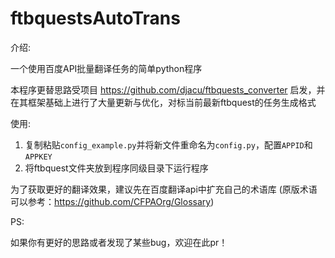 # ftbquestsAutoTrans

介绍:

一个使用百度API批量翻译任务的简单python程序

本程序更替思路受项目 https://github.com/djacu/ftbquests_converter 启发，并在其框架基础上进行了大量更新与优化，对标当前最新ftbquest的任务生成格式

使用:

1. 复制粘贴`config_example.py`并将新文件重命名为`config.py`，配置`APPID`和`APPKEY`
2. 将ftbquest文件夹放到程序同级目录下运行程序

为了获取更好的翻译效果，建议先在百度翻译api中扩充自己的术语库
(原版术语可以参考：https://github.com/CFPAOrg/Glossary)


PS:

如果你有更好的思路或者发现了某些bug，欢迎在此pr！
